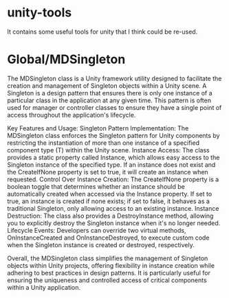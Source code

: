 # unity-tools
It contains some useful tools for unity that I think could be re-used. 

# Global/MDSingleton

The MDSingleton class is a Unity framework utility designed to facilitate the creation and management of Singleton objects within a Unity scene. A Singleton is a design pattern that ensures there is only one instance of a particular class in the application at any given time. This pattern is often used for manager or controller classes to ensure they have a single point of access throughout the application's lifecycle.

Key Features and Usage:
Singleton Pattern Implementation: The MDSingleton class enforces the Singleton pattern for Unity components by restricting the instantiation of more than one instance of a specified component type (T) within the Unity scene.
Instance Access: The class provides a static property called Instance, which allows easy access to the Singleton instance of the specified type. If an instance does not exist and the CreateIfNone property is set to true, it will create an instance when requested.
Control Over Instance Creation: The CreateIfNone property is a boolean toggle that determines whether an instance should be automatically created when accessed via the Instance property. If set to true, an instance is created if none exists; if set to false, it behaves as a traditional Singleton, only allowing access to an existing instance.
Instance Destruction: The class also provides a DestroyInstance method, allowing you to explicitly destroy the Singleton instance when it's no longer needed.
Lifecycle Events: Developers can override two virtual methods, OnInstanceCreated and OnInstanceDestroyed, to execute custom code when the Singleton instance is created or destroyed, respectively.

Overall, the MDSingleton class simplifies the management of Singleton objects within Unity projects, offering flexibility in instance creation while adhering to best practices in design patterns. It is particularly useful for ensuring the uniqueness and controlled access of critical components within a Unity application.
